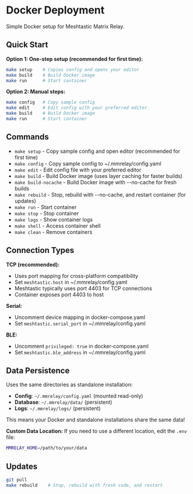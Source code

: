 # Docker Deployment

Simple Docker setup for Meshtastic Matrix Relay.

## Quick Start

**Option 1: One-step setup (recommended for first time):**
```bash
make setup    # Copies config and opens your editor
make build    # Build Docker image
make run      # Start container
```

**Option 2: Manual steps:**
```bash
make config   # Copy sample config
make edit     # Edit config with your preferred editor
make build    # Build Docker image
make run      # Start container
```

## Commands

- `make setup` - Copy sample config and open editor (recommended for first time)
- `make config` - Copy sample config to ~/.mmrelay/config.yaml
- `make edit` - Edit config file with your preferred editor
- `make build` - Build Docker image (uses layer caching for faster builds)
- `make build-nocache` - Build Docker image with --no-cache for fresh builds
- `make rebuild` - Stop, rebuild with --no-cache, and restart container (for updates)
- `make run` - Start container
- `make stop` - Stop container
- `make logs` - Show container logs
- `make shell` - Access container shell
- `make clean` - Remove containers

## Connection Types

**TCP (recommended):**
- Uses port mapping for cross-platform compatibility
- Set `meshtastic.host` in ~/.mmrelay/config.yaml
- Meshtastic typically uses port 4403 for TCP connections
- Container exposes port 4403 to host

**Serial:**
- Uncomment device mapping in docker-compose.yaml
- Set `meshtastic.serial_port` in ~/.mmrelay/config.yaml

**BLE:**
- Uncomment `privileged: true` in docker-compose.yaml
- Set `meshtastic.ble_address` in ~/.mmrelay/config.yaml

## Data Persistence

Uses the same directories as standalone installation:

- **Config**: `~/.mmrelay/config.yaml` (mounted read-only)
- **Database**: `~/.mmrelay/data/` (persistent)
- **Logs**: `~/.mmrelay/logs/` (persistent)

This means your Docker and standalone installations share the same data!

**Custom Data Location:**
If you need to use a different location, edit the `.env` file:
```bash
MMRELAY_HOME=/path/to/your/data
```

## Updates

```bash
git pull
make rebuild    # Stop, rebuild with fresh code, and restart
```
